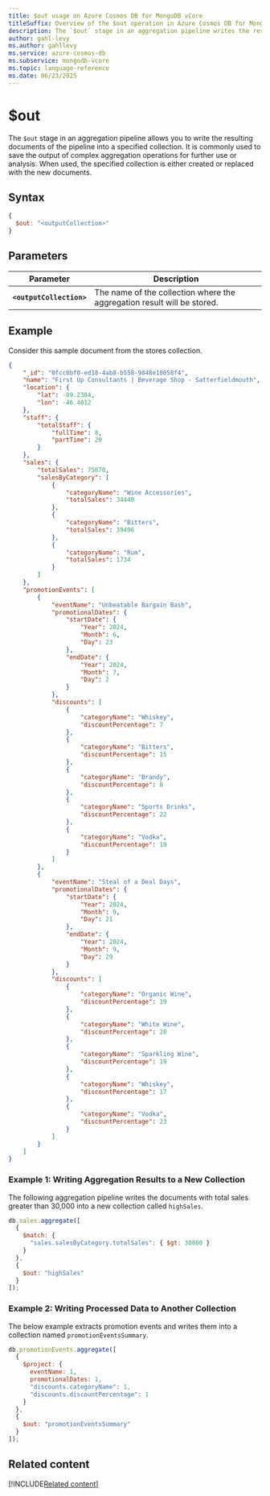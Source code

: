 ```yaml
---
title: $out usage on Azure Cosmos DB for MongoDB vCore
titleSuffix: Overview of the $out operation in Azure Cosmos DB for MongoDB (vCore)
description: The `$out` stage in an aggregation pipeline writes the resulting documents to a specified collection.
author: gahl-levy
ms.author: gahllevy
ms.service: azure-cosmos-db
ms.subservice: mongodb-vcore
ms.topic: language-reference
ms.date: 06/23/2025
---
```


# $out

The `$out` stage in an aggregation pipeline allows you to write the resulting documents of the pipeline into a specified collection. It is commonly used to save the output of complex aggregation operations for further use or analysis. When used, the specified collection is either created or replaced with the new documents.

## Syntax

```javascript
{
  $out: "<outputCollection>"
}
```

## Parameters  

| Parameter | Description |
| --- | --- |
| **`<outputCollection>`** | The name of the collection where the aggregation result will be stored. |

## Example

Consider this sample document from the stores collection.
```json
{
    "_id": "0fcc0bf0-ed18-4ab8-b558-9848e18058f4",
    "name": "First Up Consultants | Beverage Shop - Satterfieldmouth",
    "location": {
        "lat": -89.2384,
        "lon": -46.4012
    },
    "staff": {
        "totalStaff": {
            "fullTime": 8,
            "partTime": 20
        }
    },
    "sales": {
        "totalSales": 75670,
        "salesByCategory": [
            {
                "categoryName": "Wine Accessories",
                "totalSales": 34440
            },
            {
                "categoryName": "Bitters",
                "totalSales": 39496
            },
            {
                "categoryName": "Rum",
                "totalSales": 1734
            }
        ]
    },
    "promotionEvents": [
        {
            "eventName": "Unbeatable Bargain Bash",
            "promotionalDates": {
                "startDate": {
                    "Year": 2024,
                    "Month": 6,
                    "Day": 23
                },
                "endDate": {
                    "Year": 2024,
                    "Month": 7,
                    "Day": 2
                }
            },
            "discounts": [
                {
                    "categoryName": "Whiskey",
                    "discountPercentage": 7
                },
                {
                    "categoryName": "Bitters",
                    "discountPercentage": 15
                },
                {
                    "categoryName": "Brandy",
                    "discountPercentage": 8
                },
                {
                    "categoryName": "Sports Drinks",
                    "discountPercentage": 22
                },
                {
                    "categoryName": "Vodka",
                    "discountPercentage": 19
                }
            ]
        },
        {
            "eventName": "Steal of a Deal Days",
            "promotionalDates": {
                "startDate": {
                    "Year": 2024,
                    "Month": 9,
                    "Day": 21
                },
                "endDate": {
                    "Year": 2024,
                    "Month": 9,
                    "Day": 29
                }
            },
            "discounts": [
                {
                    "categoryName": "Organic Wine",
                    "discountPercentage": 19
                },
                {
                    "categoryName": "White Wine",
                    "discountPercentage": 20
                },
                {
                    "categoryName": "Sparkling Wine",
                    "discountPercentage": 19
                },
                {
                    "categoryName": "Whiskey",
                    "discountPercentage": 17
                },
                {
                    "categoryName": "Vodka",
                    "discountPercentage": 23
                }
            ]
        }
    ]
}
```

### Example 1: Writing Aggregation Results to a New Collection

The following aggregation pipeline writes the documents with total sales greater than 30,000 into a new collection called `highSales`.

```javascript
db.sales.aggregate([
  {
    $match: {
      "sales.salesByCategory.totalSales": { $gt: 30000 }
    }
  },
  {
    $out: "highSales"
  }
]);
```

### Example 2: Writing Processed Data to Another Collection

The below example extracts promotion events and writes them into a collection named `promotionEventsSummary`.

```javascript
db.promotionEvents.aggregate([
  {
    $project: {
      eventName: 1,
      promotionalDates: 1,
      "discounts.categoryName": 1,
      "discounts.discountPercentage": 1
    }
  },
  {
    $out: "promotionEventsSummary"
  }
]);
```


## Related content
[!INCLUDE[Related content](../includes/related-content.md)]